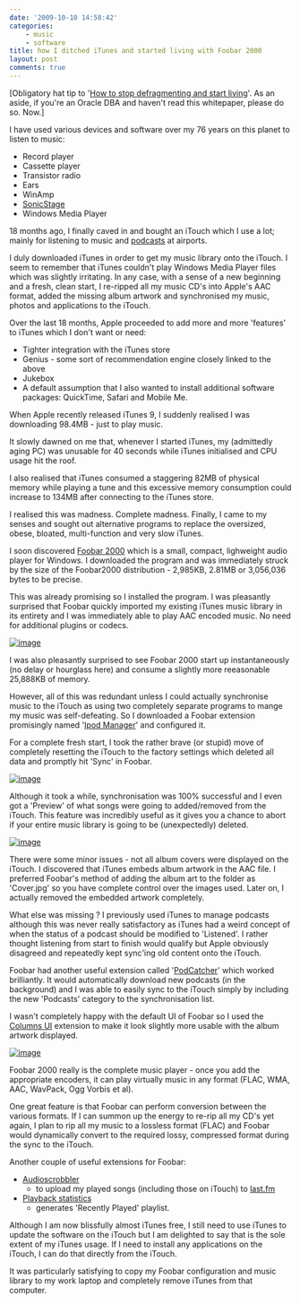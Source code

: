 ```yaml
---
date: '2009-10-10 14:58:42'
categories:
    - music
    - software
title: how I ditched iTunes and started living with Foobar 2000
layout: post
comments: true
---
```

[Obligatory hat tip to '[How to stop defragmenting and start
living](http://www.oracle.com/technology/deploy/availability/pdf/defrag.pdf)'.
As an aside, if you're an Oracle DBA and haven't read this whitepaper,
please do so. Now.]

I have used various devices and software over my 76 years on this planet
to listen to music:

-   Record player
-   Cassette player
-   Transistor radio
-   Ears
-   WinAmp
-   [SonicStage](http://nbrightside.com/blog/2006/05/02/sonicstage-34-released)
-   Windows Media Player

18 months ago, I finally caved in and bought an iTouch which I use a
lot; mainly for listening to music and 
[podcasts](http://www.nbrightside.com/blog/2008/09/21/top-of-the-podcasts)
at airports.

I duly downloaded iTunes in order to get my music library onto the
iTouch. I seem to remember that iTunes couldn't play Windows Media
Player files which was slightly irritating. In any case, with a sense of
a new beginning and a fresh, clean start, I re-ripped all my music CD's
into Apple's AAC format, added the missing album artwork and
synchronised my music, photos and applications to the iTouch.

Over the last 18 months, Apple proceeded to add more and more 'features'
to iTunes which I don't want or need:

-   Tighter integration with the iTunes store
-   Genius - some sort of recommendation engine closely linked to the
    above
-   Jukebox
-   A default assumption that I also wanted to install additional
    software packages: QuickTime, Safari and Mobile Me.

When Apple recently released iTunes 9, I suddenly realised I was
downloading 98.4MB - just to play music.

It slowly dawned on me that, whenever I started iTunes, my (admittedly
aging PC) was unusable for 40 seconds while iTunes initialised and CPU
usage hit the roof.

I also realised that iTunes consumed a staggering 82MB of physical
memory while playing a tune and this excessive memory consumption could
increase to 134MB after connecting to the iTunes store.

I realised this was madness. Complete madness. Finally, I came to my
senses and sought out alternative programs to replace the oversized,
obese, bloated, multi-function and very slow iTunes.

I soon discovered [Foobar 2000](http://www.foobar2000.org/) which is a
small, compact, lighweight audio player for Windows. I downloaded the
program and was immediately struck by the size of the Foobar2000
distribution - 2,985KB, 2.81MB or 3,056,036 bytes to be precise.

This was already promising so I installed the program. I was pleasantly
surprised that Foobar quickly imported my existing iTunes music library
in its entirety and I was immediately able to play AAC encoded music. No
need for additional plugins or codecs.

[![image](http://lh5.ggpht.com/_l2uGy1RGCiE/StCL0v3-FlI/AAAAAAAABds/UmLwc6xn4aE/s400/Foobar01-DefaultPlayer.PNG)](http://picasaweb.google.co.uk/lh/photo/j72CrvPfYSct0Vvix_8YvQ?feat=embedwebsite)

I was also pleasantly surprised to see Foobar 2000 start up
instantaneously (no delay or hourglass here) and consume a slightly more
reeasonable 25,888KB of memory.

However, all of this was redundant unless I could actually synchronise
music to the iTouch as using two completely separate programs to mange
my music was self-defeating. So I downloaded a Foobar extension
promisingly named 
'[Ipod Manager](http://www.foobar2000.org/components/view/foo_dop)' 
and configured it.

For a complete fresh start, I took the rather brave (or stupid) move of
completely resetting the iTouch to the factory settings which deleted
all data and promptly hit 'Sync' in Foobar.

[![image](http://lh5.ggpht.com/_l2uGy1RGCiE/StCL01_lS1I/AAAAAAAABdw/4OL34SwFBtI/s400/Foobar02-iPodSync.PNG)](http://picasaweb.google.co.uk/lh/photo/Nsg7rXG60ipEpz_LO4KK5Q?feat=embedwebsite)

Although it took a while, synchronisation was 100% successful and I even
got a 'Preview' of what songs were going to added/removed from the
iTouch. This feature was incredibly useful as it gives you a chance to
abort if your entire music library is going to be (unexpectedly)
deleted.

[![image](http://lh6.ggpht.com/_l2uGy1RGCiE/StCL0xy2G5I/AAAAAAAABd0/hyx_dKTSFYU/s400/Foobar03-SyncPreview.PNG)](http://picasaweb.google.co.uk/lh/photo/zutHo7-S2NN2Sj52E3RFEQ?feat=embedwebsite)

There were some minor issues - not all album covers were displayed on
the iTouch. I discovered that iTunes embeds album artwork in the AAC
file. I preferred Foobar's method of adding the album art to the folder
as 'Cover.jpg' so you have complete control over the images used. Later
on, I actually removed the embedded artwork completely.

What else was missing ? I previously used iTunes to manage podcasts
although this was never really satisfactory as iTunes had a weird
concept of when the status of a podcast should be modified to
'Listened'. I rather thought listening from start to finish would
qualify but Apple obviously disagreed and repeatedly kept sync'ing old
content onto the iTouch.

Foobar had another useful extension called
'[PodCatcher](http://pelit.koillismaa.fi/plugins/show.php?id=270)' which
worked brilliantly. It would automatically download new podcasts (in the
background) and I was able to easily sync to the iTouch simply by
including the new 'Podcasts' category to the synchronisation list.

I wasn't completely happy with the default UI of Foobar so I used the
[Columns UI](http://www.foobar2000.org/components/view/foo_ui_columns)
extension to make it look slightly more usable with the album artwork
displayed.

[![image](http://lh6.ggpht.com/_l2uGy1RGCiE/StCL08HOoNI/AAAAAAAABd4/YRGEden4K4g/s400/Foobar04-ColumnsUI.PNG)](http://picasaweb.google.co.uk/lh/photo/81HGcOdc-2A2KrJcSubnaw?feat=embedwebsite)

Foobar 2000 really is the complete music player - once you add the
appropriate encoders, it can play virtually music in any format (FLAC,
WMA, AAC, WavPack, Ogg Vorbis et al).

One great feature is that Foobar can perform conversion between the
various formats. If I can summon up the energy to re-rip all my CD's yet
again, I plan to rip all my music to a lossless format (FLAC) and Foobar
would dynamically convert to the required lossy, compressed format
during the sync to the iTouch.

Another couple of useful extensions for Foobar:

-   [Audioscrobbler](http://www.foobar2000.org/components/view/foo_audioscrobbler)
    - to upload my played songs (including those on iTouch) to
    [last.fm](http://www.last.fm/user/andycowl)
-   [Playback
    statistics](http://www.foobar2000.org/components/view/foo_playcount)
    - generates 'Recently Played' playlist.

Although I am now blissfully almost iTunes free, I still need to use
iTunes to update the software on the iTouch but I am delighted to say
that is the sole extent of my iTunes usage. If I need to install any
applications on the iTouch, I can do that directly from the iTouch.

It was particularly satisfying to copy my Foobar configuration and music
library to my work laptop and completely remove iTunes from that
computer.

